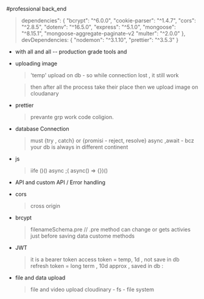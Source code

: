 #professional back_end 
> dependencies": {
    "bcrypt": "^6.0.0",
    "cookie-parser": "^1.4.7",
    "cors": "^2.8.5",
    "dotenv": "^16.5.0",
    "express": "^5.1.0",
    "mongoose": "^8.15.1",
    "mongoose-aggregate-paginate-v2
    "multer": "^2.0.0"
  },
> devDependencies: {
    "nodemon": "^3.1.10",
    "prettier": "^3.5.3"
  }

- with all and all -- production grade tools and

- uploading image 
    >'temp' upload on db - so while connection lost , it still work
     
    > then after all the process take their place then we upload image on cloudanary 
    

- prettier 
    > prevante grp work code coligion. 

- database Connection
    > must {try , catch} or {promisi - reject, resolve}
    > async ,await - bcz your db is always in different continent 

- js
    > iife ()()
    > async ;( async() => {})()
- API and custom API / Error handling 
    > 
- cors
    > cross origin 
- brcypt 
    > filenameSchema.pre //  .pre method can change or gets activies just before saving data
    > custome methods 

- JWT 
    > it is a bearer token 
    > access token = temp, 1d , not save in db
    > refresh token  = long term , 10d approx , saved in db : 

- file and data upload 
    > file and video upload
    > cloudinary - fs - file system
    > 